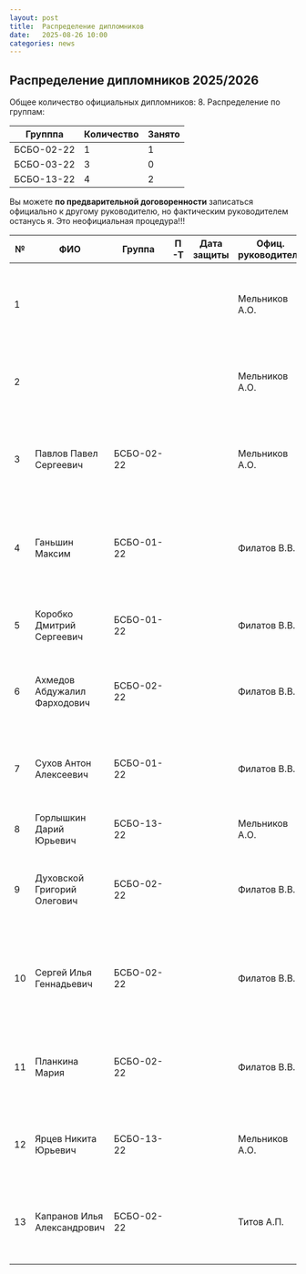```yaml
---
layout: post
title:  Распределение дипломников
date:   2025-08-26 10:00
categories: news
---
```

## Распределение дипломников 2025/2026

Общее количество официальных дипломников: 8.
Распределение по группам:

| Групппа    | Количество |Занято |
| -----------|------------|-------|
| БСБО-02-22 | 1          |   1   |
| БСБО-03-22 | 3          |   0   |
| БСБО-13-22 | 4          |   2   |

Вы можете __по предварительной договоренности__ записаться официально к другому руководителю, но фактическим руководителем останусь я. Это неофициальная процедура!!!

| №    | ФИО                                   | Группа        | П-Т    |Дата защиты| Офиц. руководитель        | Тема                                                                                       | Характеристика предм. обл. |
| -----| ------------------------------------- | ------------- | ------ | --------- | ------------------------- | -------------------------------------------------------------------------------------------|---|
| 1    |                                       |               |        |           | Мельников А.О.            | Разработка программно-математических средств для оптимизации параметров ЭМГ интерфейса.    |   |
| 2    |                                       |               |        |           | Мельников А.О.            | Разработка иммерсивного трехмерного интерфейса на основе анализа сигналов ЭМГ.        |https://threejs.org/ либо аналог, демо |
| 3    |Павлов Павел Сергеевич                 |БСБО-02-22     |        |           | Мельников А.О.            | Разработка инструментальных средств автоматизированного преобразования документов в аудиокниги|   |
| 4    |Ганьшин Максим                         |БСБО-01-22     |        |           | Филатов В.В.              | Разработка программно-математических средств для обнаружения синтезированных (либо синтетических) фрагментов в звуке|   |
| 5    |Коробко Дмитрий Сергеевич              |БСБО-01-22     |        |           | Филатов В.В.              | Разработка программных средств  для аутентификации пользователя по речи|   |
| 6    |Ахмедов Абдужалил Фарходович           |БСБО-02-22     |        |           | Филатов В.В.              |  Разработка программного обеспечения для автоматизированного анализа аудиозаписи совещаний|   |
| 7    |Сухов Антон Алексеевич                 |БСБО-01-22     |        |           | Филатов В.В.              |  Разработка математической модели и процедуры параметрической идентификации для формирования звуковых эффектов|   |
| 8    | Горлышкин Дарий Юрьевич               |БСБО-13-22     |        |           | Мельников А.О.            |                                                     |   |
| 9    | Духовской Григорий Олегович           |БСБО-02-22     |        |           | Филатов В.В.              | Разработка серверной части интерактивной системы личной эффективности и формирования самодисциплины  |   |
| 10   | Сергей Илья Геннадьевич               |БСБО-02-22     |        |           | Филатов В.В.              | Создание веб-приложения для формирования и контроля персональных целей на основе психологического профиля  |   |
| 11   | Планкина Мария                        |БСБО-02-22     |        |           | Филатов В.В.              | Разработка программно-математических средств для обработки спутниковых данных радиометрии  |   |
| 12   | Ярцев Никита Юрьевич                  |БСБО-13-22     |        |           | Мельников А.О.            | Разработка профессионального аудио-интерфейса с аппаратной обработкой звуковых эффектов  |   |
| 13   | Капранов Илья Александрович           |БСБО-02-22     |        |           | Титов А.П.                | Разработка интеллектуальной системы тестирования и оценки знаний по техническим специальностям  |   |







